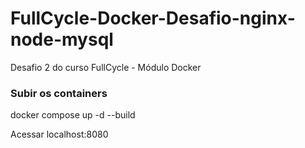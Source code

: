# FullCycle-Docker-Desafio-nginx-node-mysql
Desafio 2 do curso FullCycle - Módulo Docker

### Subir os containers
docker compose up -d --build

Acessar localhost:8080